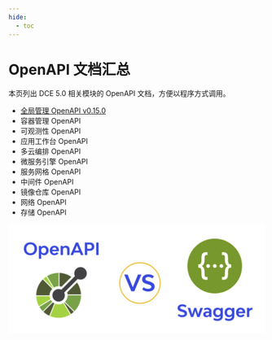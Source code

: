 ```yaml
---
hide:
  - toc
---
```


# OpenAPI 文档汇总

本页列出 DCE 5.0 相关模块的 OpenAPI 文档，方便以程序方式调用。

- [全局管理 OpenAPI v0.15.0](./ghippo/v0.15.0.md)
- 容器管理 OpenAPI
- 可观测性 OpenAPI
- 应用工作台 OpenAPI
- 多云编排 OpenAPI
- 微服务引擎 OpenAPI
- 服务网格 OpenAPI
- 中间件 OpenAPI
- 镜像仓库 OpenAPI
- 网络 OpenAPI
- 存储 OpenAPI

![OpenAPI and Swagger](./images/index.png)
